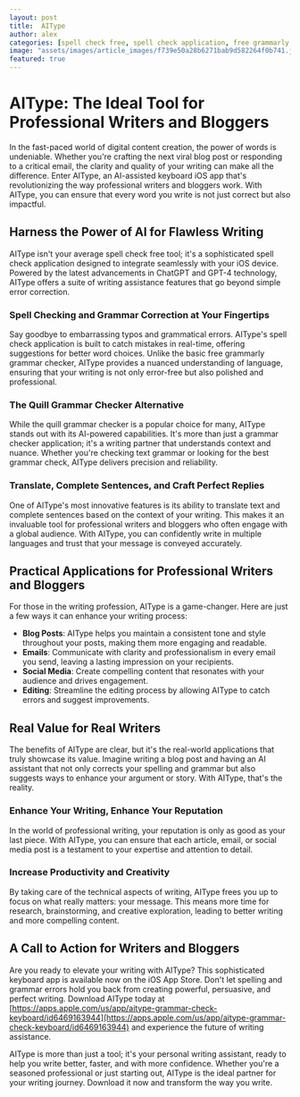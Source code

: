 ```yaml
---
layout: post
title:  AIType
author: alex
categories: [spell check free, spell check application, free grammarly grammar checker, quill grammar checker, check text grammar, grammar checker application, best grammar check]
image: "assets/images/article_images/f739e50a28b6271bab9d582264f0b741.jpg"
featured: true
---
```


# AIType: The Ideal Tool for Professional Writers and Bloggers

In the fast-paced world of digital content creation, the power of words is undeniable. Whether you're crafting the next viral blog post or responding to a critical email, the clarity and quality of your writing can make all the difference. Enter AIType, an AI-assisted keyboard iOS app that's revolutionizing the way professional writers and bloggers work. With AIType, you can ensure that every word you write is not just correct but also impactful.

## Harness the Power of AI for Flawless Writing

AIType isn't your average spell check free tool; it's a sophisticated spell check application designed to integrate seamlessly with your iOS device. Powered by the latest advancements in ChatGPT and GPT-4 technology, AIType offers a suite of writing assistance features that go beyond simple error correction.

### Spell Checking and Grammar Correction at Your Fingertips

Say goodbye to embarrassing typos and grammatical errors. AIType's spell check application is built to catch mistakes in real-time, offering suggestions for better word choices. Unlike the basic free grammarly grammar checker, AIType provides a nuanced understanding of language, ensuring that your writing is not only error-free but also polished and professional.

### The Quill Grammar Checker Alternative

While the quill grammar checker is a popular choice for many, AIType stands out with its AI-powered capabilities. It's more than just a grammar checker application; it's a writing partner that understands context and nuance. Whether you're checking text grammar or looking for the best grammar check, AIType delivers precision and reliability.

### Translate, Complete Sentences, and Craft Perfect Replies

One of AIType's most innovative features is its ability to translate text and complete sentences based on the context of your writing. This makes it an invaluable tool for professional writers and bloggers who often engage with a global audience. With AIType, you can confidently write in multiple languages and trust that your message is conveyed accurately.

## Practical Applications for Professional Writers and Bloggers

For those in the writing profession, AIType is a game-changer. Here are just a few ways it can enhance your writing process:

- **Blog Posts**: AIType helps you maintain a consistent tone and style throughout your posts, making them more engaging and readable.
- **Emails**: Communicate with clarity and professionalism in every email you send, leaving a lasting impression on your recipients.
- **Social Media**: Create compelling content that resonates with your audience and drives engagement.
- **Editing**: Streamline the editing process by allowing AIType to catch errors and suggest improvements.

## Real Value for Real Writers

The benefits of AIType are clear, but it's the real-world applications that truly showcase its value. Imagine writing a blog post and having an AI assistant that not only corrects your spelling and grammar but also suggests ways to enhance your argument or story. With AIType, that's the reality.

### Enhance Your Writing, Enhance Your Reputation

In the world of professional writing, your reputation is only as good as your last piece. With AIType, you can ensure that each article, email, or social media post is a testament to your expertise and attention to detail.

### Increase Productivity and Creativity

By taking care of the technical aspects of writing, AIType frees you up to focus on what really matters: your message. This means more time for research, brainstorming, and creative exploration, leading to better writing and more compelling content.

## A Call to Action for Writers and Bloggers

Are you ready to elevate your writing with AIType? This sophisticated keyboard app is available now on the iOS App Store. Don't let spelling and grammar errors hold you back from creating powerful, persuasive, and perfect writing. Download AIType today at [https://apps.apple.com/us/app/aitype-grammar-check-keyboard/id6469163944](https://apps.apple.com/us/app/aitype-grammar-check-keyboard/id6469163944) and experience the future of writing assistance.

AIType is more than just a tool; it's your personal writing assistant, ready to help you write better, faster, and with more confidence. Whether you're a seasoned professional or just starting out, AIType is the ideal partner for your writing journey. Download it now and transform the way you write.
